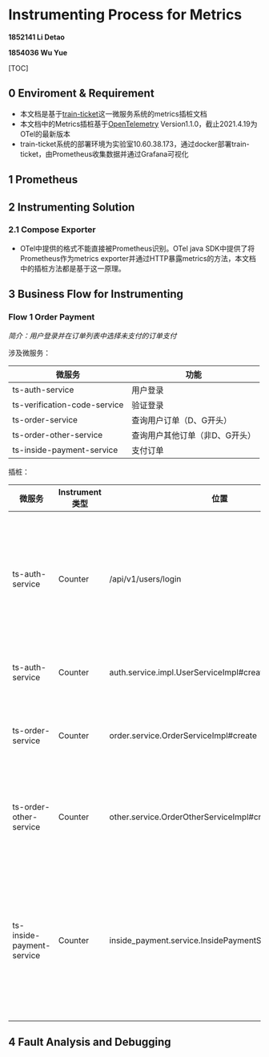 # Instrumenting Process for Metrics

**1852141 Li Detao**

**1854036 Wu Yue**

[TOC]

## 0 Enviroment & Requirement

* 本文档是基于[train-ticket](https://github.com/FudanSELab/train-ticket)这一微服务系统的metrics插桩文档
* 本文档中的Metrics插桩基于[OpenTelemetry](https://github.com/open-telemetry/opentelemetry-java/releases/tag/v1.1.0) Version1.1.0，截止2021.4.19为OTel的最新版本
* train-ticket系统的部署环境为实验室10.60.38.173，通过docker部署train-ticket，由Prometheus收集数据并通过Grafana可视化

## 1 Prometheus

## 2 Instrumenting Solution

### 2.1 Compose Exporter 

* OTel中提供的格式不能直接被Prometheus识别。OTel java SDK中提供了将Prometheus作为metrics exporter并通过HTTP暴露metrics的方法，本文档中的插桩方法都是基于这一原理。

## 3 Business Flow for Instrumenting

### Flow 1 Order Payment

*简介：用户登录并在订单列表中选择未支付的订单支付*

涉及微服务：

| 微服务                       | 功能                           |
| ---------------------------- | ------------------------------ |
| ts-auth-service              | 用户登录                       |
| ts-verification-code-service | 验证登录                       |
| ts-order-service             | 查询用户订单（D、G开头）       |
| ts-order-other-service       | 查询用户其他订单（非D、G开头） |
| ts-inside-payment-service    | 支付订单                       |

插桩：

| 微服务                    | Instrument 类型 | 位置                                                    | 描述                                                 |
| ------------------------- | --------------- | ------------------------------------------------------- | ---------------------------------------------------- |
| ts-auth-service           | Counter         | /api/v1/users/login                                     | 收集用户登录访问量，除以时间间隔可得到访问率         |
| ts-auth-service           | Counter         | auth.service.impl.UserServiceImpl#createDefaultAuthUser | 统计创建账户数                                       |
| ts-order-service          | Counter         | order.service.OrderServiceImpl#create                   | 统计创建G、D开头订单量                               |
| ts-order-other-service    | Counter         | other.service.OrderOtherServiceImpl#create              | 统计创建非G、D开头订单量                             |
| ts-inside-payment-service | Counter         | inside_payment.service.InsidePaymentServiceImpl#pay     | 统计成功支付订单量，可以统计调用不同支付方式支付数量 |

## 4 Fault Analysis and Debugging

